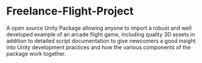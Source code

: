 # Freelance-Flight-Project
A open source Unity Package allowing anyone to import a robust and well developed example of an arcade flight game, including quality 3D assets in addition to detailed script documentation to give newcomers a good insight into Unity development practices and how the various components of the package work together.
